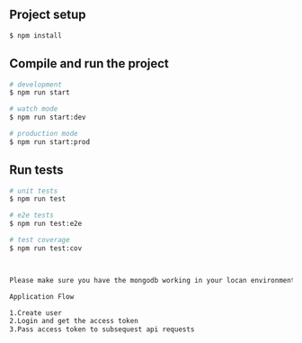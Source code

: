 ## Project setup

```bash
$ npm install
```

## Compile and run the project

```bash
# development
$ npm run start

# watch mode
$ npm run start:dev

# production mode
$ npm run start:prod
```

## Run tests

```bash
# unit tests
$ npm run test

# e2e tests
$ npm run test:e2e

# test coverage
$ npm run test:cov



Please make sure you have the mongodb working in your locan environment

Application Flow

1.Create user
2.Login and get the access token
3.Pass access token to subsequest api requests
```
